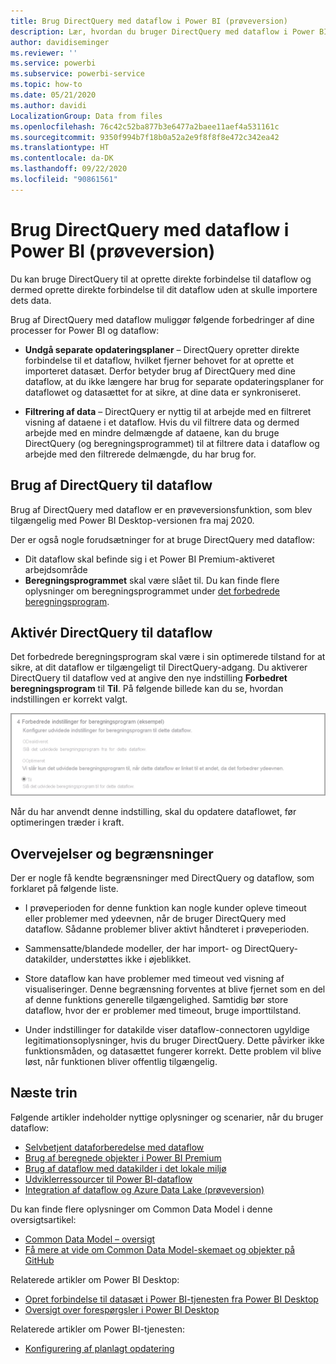 ```yaml
---
title: Brug DirectQuery med dataflow i Power BI (prøveversion)
description: Lær, hvordan du bruger DirectQuery med dataflow i Power BI
author: davidiseminger
ms.reviewer: ''
ms.service: powerbi
ms.subservice: powerbi-service
ms.topic: how-to
ms.date: 05/21/2020
ms.author: davidi
LocalizationGroup: Data from files
ms.openlocfilehash: 76c42c52ba877b3e6477a2baee11aef4a531161c
ms.sourcegitcommit: 9350f994b7f18b0a52a2e9f8f8f8e472c342ea42
ms.translationtype: HT
ms.contentlocale: da-DK
ms.lasthandoff: 09/22/2020
ms.locfileid: "90861561"
---
```

# <a name="use-directquery-with-dataflows-in-power-bi-preview"></a>Brug DirectQuery med dataflow i Power BI (prøveversion)

Du kan bruge DirectQuery til at oprette direkte forbindelse til dataflow og dermed oprette direkte forbindelse til dit dataflow uden at skulle importere dets data. 

Brug af DirectQuery med dataflow muliggør følgende forbedringer af dine processer for Power BI og dataflow:

* **Undgå separate opdateringsplaner** – DirectQuery opretter direkte forbindelse til et dataflow, hvilket fjerner behovet for at oprette et importeret datasæt. Derfor betyder brug af DirectQuery med dine dataflow, at du ikke længere har brug for separate opdateringsplaner for dataflowet og datasættet for at sikre, at dine data er synkroniseret.

* **Filtrering af data** – DirectQuery er nyttig til at arbejde med en filtreret visning af dataene i et dataflow. Hvis du vil filtrere data og dermed arbejde med en mindre delmængde af dataene, kan du bruge DirectQuery (og beregningsprogrammet) til at filtrere data i dataflow og arbejde med den filtrerede delmængde, du har brug for.


## <a name="using-directquery-for-dataflows"></a>Brug af DirectQuery til dataflow

Brug af DirectQuery med dataflow er en prøveversionsfunktion, som blev tilgængelig med Power BI Desktop-versionen fra maj 2020. 

Der er også nogle forudsætninger for at bruge DirectQuery med dataflow:

* Dit dataflow skal befinde sig i et Power BI Premium-aktiveret arbejdsområde
* **Beregningsprogrammet** skal være slået til. Du kan finde flere oplysninger om beregningsprogrammet under [det forbedrede beregningsprogram](service-dataflows-enhanced-compute-engine.md).

## <a name="enable-directquery-for-dataflows"></a>Aktivér DirectQuery til dataflow

Det forbedrede beregningsprogram skal være i sin optimerede tilstand for at sikre, at dit dataflow er tilgængeligt til DirectQuery-adgang. Du aktiverer DirectQuery til dataflow ved at angive den nye indstilling **Forbedret beregningsprogram** til **Til**. På følgende billede kan du se, hvordan indstillingen er korrekt valgt.

![Aktivér det forbedrede beregningsprogram til dataflow](media/service-dataflows-directquery/dataflows-directquery-01.png)

Når du har anvendt denne indstilling, skal du opdatere dataflowet, før optimeringen træder i kraft. 


## <a name="considerations-and-limitations"></a>Overvejelser og begrænsninger

Der er nogle få kendte begrænsninger med DirectQuery og dataflow, som forklaret på følgende liste.

* I prøveperioden for denne funktion kan nogle kunder opleve timeout eller problemer med ydeevnen, når de bruger DirectQuery med dataflow. Sådanne problemer bliver aktivt håndteret i prøveperioden.

* Sammensatte/blandede modeller, der har import- og DirectQuery-datakilder, understøttes ikke i øjeblikket.

* Store dataflow kan have problemer med timeout ved visning af visualiseringer. Denne begrænsning forventes at blive fjernet som en del af denne funktions generelle tilgængelighed. Samtidig bør store dataflow, hvor der er problemer med timeout, bruge importtilstand.

* Under indstillinger for datakilde viser dataflow-connectoren ugyldige legitimationsoplysninger, hvis du bruger DirectQuery. Dette påvirker ikke funktionsmåden, og datasættet fungerer korrekt. Dette problem vil blive løst, når funktionen bliver offentlig tilgængelig.



## <a name="next-steps"></a>Næste trin

Følgende artikler indeholder nyttige oplysninger og scenarier, når du bruger dataflow:

* [Selvbetjent dataforberedelse med dataflow](service-dataflows-overview.md)
* [Brug af beregnede objekter i Power BI Premium](service-dataflows-computed-entities-premium.md)
* [Brug af dataflow med datakilder i det lokale miljø](service-dataflows-on-premises-gateways.md)
* [Udviklerressourcer til Power BI-dataflow](service-dataflows-developer-resources.md)
* [Integration af dataflow og Azure Data Lake (prøveversion)](service-dataflows-azure-data-lake-integration.md)

Du kan finde flere oplysninger om Common Data Model i denne oversigtsartikel:
* [Common Data Model – oversigt](/powerapps/common-data-model/overview)
* [Få mere at vide om Common Data Model-skemaet og objekter på GitHub](https://github.com/Microsoft/CDM)

Relaterede artikler om Power BI Desktop:

* [Opret forbindelse til datasæt i Power BI-tjenesten fra Power BI Desktop](../connect-data/desktop-report-lifecycle-datasets.md)
* [Oversigt over forespørgsler i Power BI Desktop](desktop-query-overview.md)

Relaterede artikler om Power BI-tjenesten:
* [Konfigurering af planlagt opdatering](../connect-data/refresh-scheduled-refresh.md)